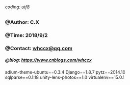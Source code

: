 ###### coding: utf8

### @Author: C.X                                                               
### @Time: 2018/9/2                                   
### @Contact: whccx@qq.com
##### @blog: https://www.cnblogs.com/whccx

adium-theme-ubuntu==0.3.4
Django==1.8.7
pytz==2014.10
sqlparse==0.1.18
unity-lens-photos==1.0
virtualenv==15.0.1
